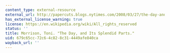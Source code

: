 ```yaml
---
content_type: external-resource
external_url: http://papercuts.blogs.nytimes.com/2008/03/27/the-day-and-its-splendid-parts/
has_external_license_warning: true
license: https://en.wikipedia.org/wiki/All_rights_reserved
status: ''
title: Morrison, Toni. "The Day, and Its Splendid Parts."
uid: 679c65cc-72c6-4c82-8c31-4449afe840ca
wayback_url: ''
---
```


